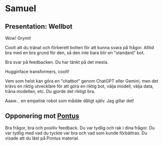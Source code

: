 # Samuel

## Presentation: Wellbot

Wow! Grymt!

Coolt att du tränat och förberett botten för att kunna svara på frågor. Alltid bra med en bra grund för den, så den inte bara blir en "standard" bot.


Bra svar på feedbacken. Du har tänkt på det mesta.

Hugginface transformers, coolt! 

Vem som helst kan göra en "chatbot" genom ChatGPT eller Gemini, men det krävs en riktig utvecklare för att göra en riktig bot, välja modell, välja data, träna modellen, etc. Du gjorde det riktigt bra.

Aaaw... en empatisk robot som mådde dåligt själv. Jag gillar det!

## Opponering mot [Pontus](./Pontus.md)

Bra frågor, bra och positiv feedback. Du var tydlig och rak i dina frågor. Du var tydlig med vad du tyckte var bra och vad som kunde förbättras. Du visade att du läst på Pontus material.
